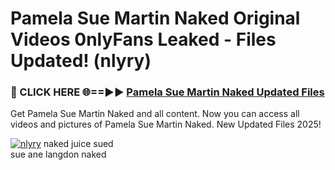 # Pamela Sue Martin Naked Original Videos 0nlyFans Leaked - Files Updated! (nlyry)

<h3>🔴 CLICK HERE 🌐==►► <a href="https://tinyurl.com/up5wt9bj" rel="nofollow">Pamela Sue Martin Naked Updated Files</a></h3>

Get Pamela Sue Martin Naked and all content. Now you can access all videos and pictures of Pamela Sue Martin Naked. New Updated Files 2025!

[![nlyry](https://i.imgur.com/ABiUzMV.gif)](https://tinyurl.com/up5wt9bj)
naked juice sued<br>
sue ane langdon naked
